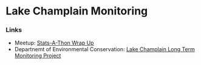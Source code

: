 # Lake Champlain Monitoring

### Links
- Meetup: [Stats-A-Thon Wrap Up](https://www.meetup.com/Burlington-Data-Scientists/events/259092234/)
- Departnemt of Environmental Conservation: [Lake Champlain Long Term Monitoring Project](https://dec.vermont.gov/watershed/lakes-ponds/monitor/lake-champlain)
